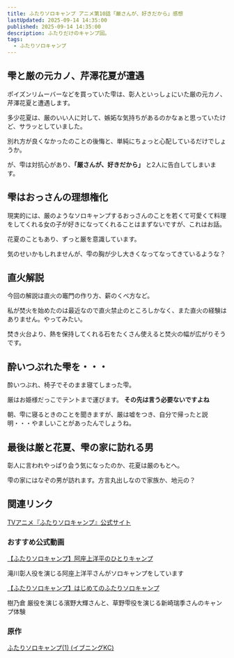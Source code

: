 ```yaml
---
title: ふたりソロキャンプ アニメ第10話「厳さんが、好きだから」感想 
lastUpdated: 2025-09-14 14:35:00
published: 2025-09-14 14:35:00
description: ふたりだけのキャンプ回。
tags:
  - ふたりソロキャンプ
---
```


## 雫と厳の元カノ、芹澤花夏が遭遇

ポイズンリムーバーなどを買っていた雫は、彰人といっしょにいた厳の元カノ、芹澤花夏と遭遇します。

多少花夏は、厳のいい人に対して、嫉妬な気持ちがあるのかなぁと思っていたけど、サラッとしていました。

別れ方が良くなかったのことの後悔と、単純にちょっと心配しているだけでしょうか。

が、雫は対抗心があり、**「厳さんが、好きだから」** と2人に告白してしまいます。

## 雫はおっさんの理想権化

現実的には、厳のようなソロキャンプするおっさんのことを若くて可愛くて料理をしてくれる女の子が好きになってくれることはまずないですが、これはお話。

花夏のこともあり、ずっと厳を意識しています。

気のせいかもしれませんが、雫の胸が少し大きくなってなってきているような？

## 直火解説

今回の解説は直火の竈門の作り方、薪のくべ方など。

私が焚火を始めたのは最近なので直火禁止のところしかなく、また直火の経験はありません。やってみたい。

焚き火台より、熱を保持してくれる石をたくさん使えると焚火の幅が広がりそうです。

## 酔いつぶれた雫を・・・

酔いつぶれ、椅子でそのまま寝てしまった雫。

厳はお姫様だっこでテントまで運びます。 **その先は言う必要ないですよね**

朝、雫に寝るときのことを聞きますが、厳は嘘をつき、自分で帰ったと説明・・・やましいことがあったんでしょうね。

## 最後は厳と花夏、雫の家に訪れる男

彰人に言われやっぱり会う気になったのか、花夏は厳のもとへ。

雫の家にはなぞの男が訪れます。方言丸出しなので家族か、地元の？


## 関連リンク

[TVアニメ『ふたりソロキャンプ』公式サイト](https://2solocamp-anime.com/)

### おすすめ公式動画

[【ふたりソロキャンプ】阿座上洋平のひとりキャンプ](https://www.youtube.com/watch?v=YFk94cB5ZGs&t=913s)

滝川彰人役を演じる阿座上洋平さんがソロキャンプをしています


[【ふたりソロキャンプ】はじめてのふたりソロキャンプ](https://www.youtube.com/watch?v=hXye3n3Mmuo)

樹乃倉 厳役を演じる濱野大輝さんと、草野雫役を演じる新崎瑞季さんのキャンプ体験


### 原作  
[ふたりソロキャンプ(1) (イブニングKC) ](https://amzn.to/3JyPHSY)
